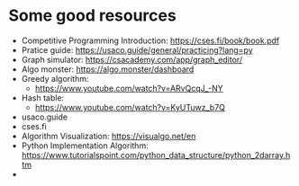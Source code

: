 # Some good resources
- Competitive Programming Introduction: https://cses.fi/book/book.pdf
- Pratice guide: https://usaco.guide/general/practicing?lang=py 
- Graph simulator: https://csacademy.com/app/graph_editor/
- Algo monster: https://algo.monster/dashboard
- Greedy algorithm:
  - https://www.youtube.com/watch?v=ARvQcqJ_-NY
- Hash table: 
  - https://www.youtube.com/watch?v=KyUTuwz_b7Q
- usaco.guide
- cses.fi
- Algorithm Visualization: https://visualgo.net/en 
- Python Implementation Algorithm: https://www.tutorialspoint.com/python_data_structure/python_2darray.htm 
- 